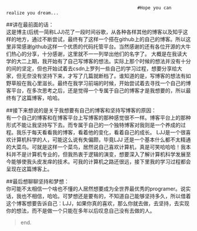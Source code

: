                                                       #Hope you can realize you dream...

##讲在最前面的话：<br/>
       这是博主(后统一简称LJJ)花了一段时间谷歌，从各种各样其他的博客以及知乎这样的地方，通过不断尝试，最终有了这样一个搭在github上的自己的博客。所以这里非常感谢github这样一个优质的代码托管平台。当然感谢的还有各位开源的大牛们热心的分享，十分感谢，这里就不一一列举出他们的名字了。
       大概是在我读大学的大二上期，我开始有了自己写博客的想法。实际上那个时候的想法并没有十分的间的坚定，但也开始试着去csdn上罗列一些自己的学习过程，想要分享给大家，但无奈没有坚持下来，才写了几篇就断档了。谁知道的是，写博客的想法有如野草般在我心里滋长。最终在我学习前端的时候，开始尝试着去寻找一个自己的博客平台，在多次思考之后，还是觉得一个专属于自己的博客才是我想要的，所以最终有了这篇博客，哈哈。

##接下来想说的是关于我想要有自己的博客和坚持写博客的原因：<br/>
        有一个自己的博客和在博客平台上写博客的那种感觉很不一样。博客平台上的那种形式不能让我坚持写下去。而专属于自己的一个独特博客对我则是一个养成的过程。我乐于每天看看我的博客，看着他的变化，看着自己的成长。
         LJJ是一个很喜欢计算机科学的人，可能这么说有失偏颇，毕竟LJJ 还是一个基本什么都不太精通的大菜鸟。可就是这样一个菜鸟，居然说自己喜欢计算机，真是可笑哈哈哈！我本科并不是计算机专业的，但我热衷于逻辑的演变，想要深入了解计算机科学发展至今能够使我头皮发痒的技术。可我的计算机之路还很远，接下里我的学习过程都会呈现在这篇博客上。

##最后想聊聊坚持和梦想：<br/>
         你可能不太相信一个啥也不懂的人居然想要成为全世界最优秀的programer。说实话，我也不相信，哈哈。可梦想还是要有的，不知道自己能够坚持多久，所以借着这个博客想要告诉自己：LJJ，如果你真的喜欢，那么你就去做，去坚持，去实现你的想法，而不是做一个只能在多年以后叹息自己没有去做的人。
         
>
>end.
>
